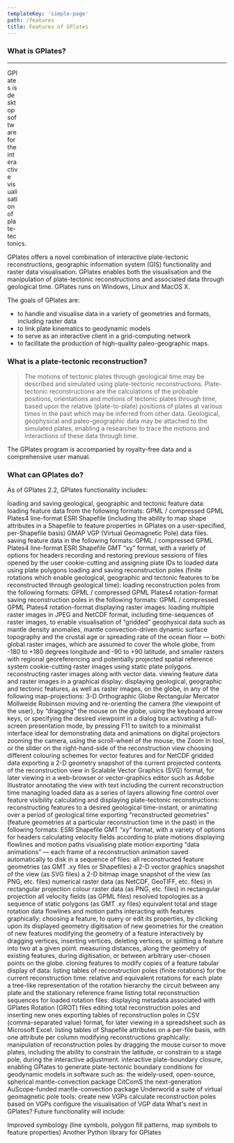 ```yaml
---
templateKey: 'simple-page'
path: /features
title: Features of GPlates
---
```

### What is GPlates?

<hr class="mc-hr"/>

<!-- VIDEO -->
<div style="float: right;">
    <object width="480" height="385">
    <param name="movie" value="//www.youtube.com/v/mMnziH1RBlg?fs=1&amp;hl=en_US"></param>
    <param name="allowFullScreen" value="true"></param>
    <param name="allowscriptaccess" value="always"></param>
    <embed src="//www.youtube.com/v/mMnziH1RBlg?fs=1&amp;hl=en_US"
        type="application/x-shockwave-flash" allowscriptaccess="always" allowfullscreen="true"
        width="480" height="385">
    </embed>
    </object>
</div>


GPlates is desktop software for the interactive visualisation of plate-tectonics.

GPlates offers a novel combination of interactive plate-tectonic reconstructions, geographic information system (GIS) functionality and raster data visualisation. GPlates enables both the visualisation and the manipulation of plate-tectonic reconstructions and associated data through geological time. GPlates runs on Windows, Linux and MacOS X.

The goals of GPlates are:

* to handle and visualise data in a variety of geometries and formats, including raster data
* to link plate kinematics to geodynamic models
* to serve as an interactive client in a grid-computing network
* to facilitate the production of high-quality paleo-geographic maps.

<div style="clear: right;" />

### What is a plate-tectonic reconstruction?


> The motions of tectonic plates through geological time may be described and simulated using plate-tectonic reconstructions. Plate-tectonic reconstructions are the calculations of the probable positions, orientations and motions of tectonic plates through time, based upon the relative (plate-to-plate) positions of plates at various times in the past which may be inferred from other data. Geological, geophysical and paleo-geographic data may be attached to the simulated plates, enabling a researcher to trace the motions and interactions of these data through time.


The GPlates program is accompanied by royalty-free data and a comprehensive user manual.

### What can GPlates do?

As of GPlates 2.2, GPlates functionality includes:

loading and saving geological, geographic and tectonic feature data:
loading feature data from the following formats:
GPML / compressed GPML
Plates4 line-format
ESRI Shapefile (including the ability to map shape attributes in a Shapefile to feature properties in GPlates on a user-specified, per-Shapefile basis)
GMAP VGP (Virtual Geomagnetic Pole) data files.
saving feature data in the following formats:
GPML / compressed GPML
Plates4 line-format
ESRI Shapefile
GMT “xy” format, with a variety of options for headers
recording and restoring previous sessions of files opened by the user
cookie-cutting and assigning plate IDs to loaded data using plate polygons
loading and saving reconstruction poles (finite rotations which enable geological, geographic and tectonic features to be reconstructed through geological time):
loading reconstruction poles from the following formats:
GPML / compressed GPML
Plates4 rotation-format
saving reconstruction poles in the following formats:
GPML / compressed GPML
Plates4 rotation-format
displaying raster images:
loading multiple raster images in JPEG and NetCDF format, including time-sequences of raster images, to enable visualisation of “gridded” geophysical data such as mantle density anomalies, mantle convection-driven dynamic surface topography and the crustal age or spreading rate of the ocean floor — both:
global raster images, which are assumed to cover the whole globe, from -180 to +180 degrees longitude and -90 to +90 latitude, and
smaller rasters with regional georeferencing and potentially projected spatial reference system
cookie-cutting raster images using static plate polygons.
reconstructing raster images along with vector data.
viewing feature data and raster images in a graphical display:
displaying geological, geographic and tectonic features, as well as raster images, on the globe, in any of the following map-projections:
3-D Orthographic Globe
Rectangular
Mercator
Mollweide
Robinson
moving and re-orienting the camera (the viewpoint of the user), by “dragging” the mouse on the globe, using the keyboard arrow keys, or specifying the desired viewpoint in a dialog box
activating a full-screen presentation mode, by pressing F11 to switch to a minimalist interface ideal for demonstrating data and animations on digital projectors
zooming the camera, using the scroll-wheel of the mouse, the Zoom In tool, or the slider on the right-hand-side of the reconstruction view
choosing different colouring schemes for vector features and for NetCDF gridded data
exporting a 2-D geometry snapshot of the current projected contents of the reconstruction view in Scalable Vector Graphics (SVG) format, for later viewing in a web-browser or vector-graphics editor such as Adobe Illustrator
annotating the view with text including the current reconstruction time
managing loaded data as a series of layers allowing fine control over feature visibility
calculating and displaying plate-tectonic reconstructions:
reconstructing features to a desired geological time-instant, or animating over a period of geological time
exporting “reconstructed geometries” (feature geometries at a particular reconstruction time in the past) in the following formats:
ESRI Shapefile
GMT “xy” format, with a variety of options for headers
calculating velocity fields according to plate motions
displaying flowlines and motion paths visualising plate motion
exporting “data animations” — each frame of a reconstruction animation saved automatically to disk in a sequence of files:
all reconstructed feature geometries (as GMT .xy files or Shapefiles)
a 2-D vector graphics snapshot of the view (as SVG files)
a 2-D bitmap image snapshot of the view (as PNG, etc. files)
numerical raster data (as NetCDF, GeoTIFF, etc. files) in rectangular projection
colour raster data (as PNG, etc. files) in rectangular projection
all velocity fields (as GPML files)
resolved topologies as a sequence of static polygons (as GMT .xy files)
equivalent total and stage rotation data
flowlines and motion paths
interacting with features graphically:
choosing a feature, to query or edit its properties, by clicking upon its displayed geometry
digitisation of new geometries for the creation of new features
modifying the geometry of a feature interactively by dragging vertices, inserting vertices, deleting vertices, or splitting a feature into two at a given point.
measuring distances, along the geometry of existing features, during digitisation, or between arbitrary user-chosen points on the globe.
cloning features to modify copies of a feature
tabular display of data:
listing tables of reconstruction poles (finite rotations) for the current reconstruction time:
relative and equivalent rotations for each plate
a tree-like representation of the rotation hierarchy
the circuit between any plate and the stationary reference frame
listing total reconstruction sequences for loaded rotation files:
displaying metadata associated with GPlates Rotation (GROT) files
editing total reconstruction poles and inserting new ones
exporting tables of reconstruction poles in CSV (comma-separated value) format, for later viewing in a spreadsheet such as Microsoft Excel.
listing tables of Shapefile attributes on a per-file basis, with one attribute per column
modifying reconstructions graphically:
manipulation of reconstruction poles by dragging the mouse cursor to move plates, including the ability to constrain the latitude, or constrain to a stage pole, during the interactive adjustment.
interactive plate-boundary closure, enabling GPlates to generate plate-tectonic boundary conditions for geodynamic models in software such as:
the widely-used, open-source, spherical mantle-convection package CitComS
the next-generation AuScope-funded mantle-convection package Underworld
a suite of virtual geomagnetic pole tools:
create new VGPs
calculate reconstruction poles based on VGPs
configure the visualisation of VGP data
What's next in GPlates?
Future functionality will include:

Improved symbology (line symbols, polygon fill patterns, map symbols to feature properties)
Another Python library for GPlates
